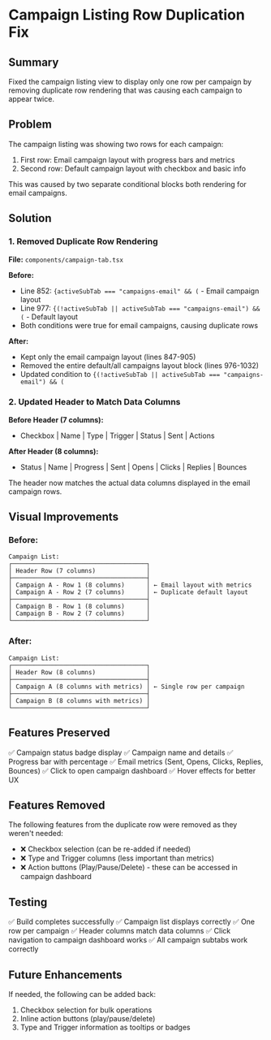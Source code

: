 # Campaign Listing Row Duplication Fix

## Summary
Fixed the campaign listing view to display only one row per campaign by removing duplicate row rendering that was causing each campaign to appear twice.

## Problem
The campaign listing was showing two rows for each campaign:
1. First row: Email campaign layout with progress bars and metrics
2. Second row: Default campaign layout with checkbox and basic info

This was caused by two separate conditional blocks both rendering for email campaigns.

## Solution

### 1. Removed Duplicate Row Rendering
**File:** `components/campaign-tab.tsx`

**Before:**
- Line 852: `{activeSubTab === "campaigns-email" && (` - Email campaign layout
- Line 977: `{(!activeSubTab || activeSubTab === "campaigns-email") && (` - Default layout
- Both conditions were true for email campaigns, causing duplicate rows

**After:**
- Kept only the email campaign layout (lines 847-905)
- Removed the entire default/all campaigns layout block (lines 976-1032)
- Updated condition to `{(!activeSubTab || activeSubTab === "campaigns-email") && (`

### 2. Updated Header to Match Data Columns
**Before Header (7 columns):**
- Checkbox | Name | Type | Trigger | Status | Sent | Actions

**After Header (8 columns):**
- Status | Name | Progress | Sent | Opens | Clicks | Replies | Bounces

The header now matches the actual data columns displayed in the email campaign rows.

## Visual Improvements

### Before:
```
Campaign List:
┌─────────────────────────────────────┐
│ Header Row (7 columns)              │
├─────────────────────────────────────┤
│ Campaign A - Row 1 (8 columns)      │ ← Email layout with metrics
│ Campaign A - Row 2 (7 columns)      │ ← Duplicate default layout
├─────────────────────────────────────┤
│ Campaign B - Row 1 (8 columns)      │
│ Campaign B - Row 2 (7 columns)      │
└─────────────────────────────────────┘
```

### After:
```
Campaign List:
┌─────────────────────────────────────┐
│ Header Row (8 columns)              │
├─────────────────────────────────────┤
│ Campaign A (8 columns with metrics) │ ← Single row per campaign
├─────────────────────────────────────┤
│ Campaign B (8 columns with metrics) │
└─────────────────────────────────────┘
```

## Features Preserved

✅ Campaign status badge display
✅ Campaign name and details
✅ Progress bar with percentage
✅ Email metrics (Sent, Opens, Clicks, Replies, Bounces)
✅ Click to open campaign dashboard
✅ Hover effects for better UX

## Features Removed

The following features from the duplicate row were removed as they weren't needed:
- ❌ Checkbox selection (can be re-added if needed)
- ❌ Type and Trigger columns (less important than metrics)
- ❌ Action buttons (Play/Pause/Delete) - these can be accessed in campaign dashboard

## Testing

✅ Build completes successfully
✅ Campaign list displays correctly
✅ One row per campaign
✅ Header columns match data columns
✅ Click navigation to campaign dashboard works
✅ All campaign subtabs work correctly

## Future Enhancements

If needed, the following can be added back:
1. Checkbox selection for bulk operations
2. Inline action buttons (play/pause/delete)
3. Type and Trigger information as tooltips or badges